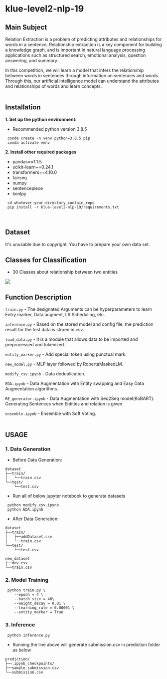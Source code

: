 # klue-level2-nlp-19

## Main Subject
Relation Extraction is a problem of predicting attributes and relationships for words in a sentence. Relationship extraction is a key component for building a knowledge graph, and is important in natural language processing applications such as structured search, emotional analysis, question answering, and summary.

In this competition, we will learn a model that infers the relationship between words in sentences through information on sentences and words. Through this, our artificial intelligence model can understand the attributes and relationships of words and learn concepts.
<br/><br/>

## Installation
**1. Set up the python environment:**
- Recommended python version 3.8.5
```
 conda create -n venv python=3.8.5 pip
 conda activate venv
```
**2. Install other required packages**
- pandas==1.1.5
- scikit-learn~=0.24.1
- transformers==4.10.0
- fairseq
- numpy
- sentencepiece
- konlpy

```
 cd whatever-your-directory_contain_repo
 pip install -r klue-level2-nlp-19/requirements.txt
```
<br/>

## Dataset

It's unusable due to copyright. You have to prepare your own data set.

## Classes for Classification
- 30 Classes about relationship between two entities
<img src=https://imgur.com/9wQ0g6Z.png>
<br/>

## Function Description
`train.py` - The designated Arguments can be hyperparameters to learn Entry marker, Data augment, LR Scheduling, etc.

`inference.py` - Based on the stored model and config file, the prediction result for the test data is stored in csv.

`load_data.py` - It is a module that allows data to be imported and preprocessed and tokenized.

`entity_marker.py` - Add special token using punctual mark.

`new_model.py` - MLP layer followed by RobertaMaskedLM.

`modify_csv.ipynb` - Data deduplication.

`EDA.ipynb` - Data Augmentation with Entity swapping and Easy Data Augmentation algorithms.

`RE_generator.ipynb` - Data Augmentation with Seq2Seq model(KoBART). Generating Sentences when Entities and relation is given.

`ensemble.ipynb` - Ensemble with Soft Voting.
<br/><br/>

## USAGE
### 1. Data Generation

- Before Data Generation:
```
dataset
├──train/
|   └──train.csv
└──test/
    └──test.csv
```

- Run all of below jupyter notebook to generate datasets
```
 python modify_csv.ipynb
 python EDA.ipynb
```

- After Data Generation:
```
dataset
├──train/
|   ├──addDataset.csv
|   └──train.csv
└──test/
    └──test.csv

new_dataset
├──dev.csv
└──train.csv
```

### 2. Model Training

```
 python train.py \
    --epoch = 4 \
    --batch_size = 40\
    --weight_decay = 0.01 \
    --learning_rate = 0.00001 \
    --entity_marker = True
```


### 3. Inference
```
 python inference.py
```
- Running the line above will generate submission.csv in prediction folder as below

```
prediction/
├──.ipynb_checkpoints/
├──sample_submission.csv
└──submission.csv
```
